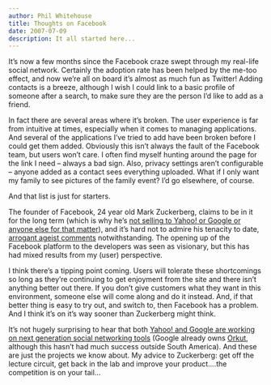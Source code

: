 ```yaml
---
author: Phil Whitehouse
title: Thoughts on Facebook
date: 2007-07-09
description: It all started here...
---
```


It’s now a few months since the Facebook craze swept through my real-life social network. Certainly the adoption rate has been helped by the me-too effect, and now we’re all on board it’s almost as much fun as Twitter! Adding contacts is a breeze, although I wish I could link to a basic profile of someone after a search, to make sure they are the person I’d like to add as a friend.

In fact there are several areas where it’s broken. The user experience is far from intuitive at times, especially when it comes to managing applications. And several of the applications I’ve tried to add have been broken before I could get them added. Obviously this isn’t always the fault of the Facebook team, but users won’t care. I often find myself hunting around the page for the link I need – always a bad sign. Also, privacy settings aren’t configurable – anyone added as a contact sees everything uploaded. What if I only want my family to see pictures of the family event? I’d go elsewhere, of course.

And that list is just for starters.

The founder of Facebook, 24 year old Mark Zuckerberg, claims to be in it for the long term (which is why he’s [not selling to Yahoo! or Google or anyone else for that matter](http://blog.fastcompany.com/archives/2007/05/23/why_facebook_wont_sell.html)), and it’s hard not to admire his tenacity to date, [arrogant ageist comments](http://barbd.net/2007/06/07/facebook-and-ageism/) notwithstanding. The opening up of the Facebook platform to the developers was seen as visionary, but this has had mixed results from my (user) perspective.

I think there’s a tipping point coming. Users will tolerate these shortcomings so long as they’re continuing to get enjoyment from the site and there isn’t anything better out there. If you don’t give customers what they want in this environment, someone else will come along and do it instead. And, if that better thing is easy to try out, and switch to, then Facebook has a problem. And I think it’s on it’s way sooner than Zuckerberg might think.

It’s not hugely surprising to hear that both [Yahoo! and Google are working on next generation social networking tools](http://www.techcrunch.com/2007/07/08/google-yahoo-both-working-on-next-generation-social-networks/) (Google already owns [Orkut](http://www.orkut.com/), although this hasn’t had much success outside South America). And these are just the projects we know about. My advice to Zuckerberg: get off the lecture circuit, get back in the lab and improve your product….the competition is on your tail…
